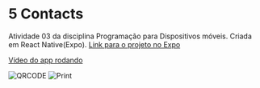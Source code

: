 # 5 Contacts

Atividade 03 da disciplina Programação para Dispositivos móveis.
Criada em React Native(Expo).
[Link para o projeto no Expo](https://expo.io/@pedrofac/5contacts)


[Vídeo do app rodando](https://youtu.be/5zEBXEnR0yA)


![QRCODE](https://i.imgur.com/kcHof4y.png)
![Print](https://i.imgur.com/X67lAKz.png)
